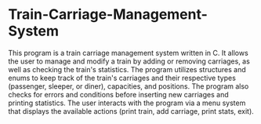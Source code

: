 # Train-Carriage-Management-System

This program is a train carriage management system written in C. It allows the user to manage and modify a train by adding or removing carriages, as well as checking the train's statistics. The program utilizes structures and enums to keep track of the train's carriages and their respective types (passenger, sleeper, or diner), capacities, and positions. The program also checks for errors and conditions before inserting new carriages and printing statistics. The user interacts with the program via a menu system that displays the available actions (print train, add carriage, print stats, exit).
